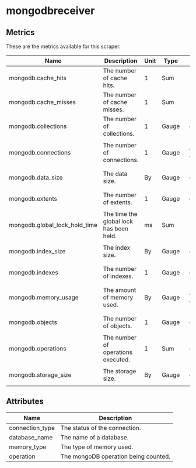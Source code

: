 [comment]: <> (Code generated by mdatagen. DO NOT EDIT.)

# mongodbreceiver

## Metrics

These are the metrics available for this scraper.

| Name | Description | Unit | Type | Attributes |
| ---- | ----------- | ---- | ---- | ---------- |
| mongodb.cache_hits | The number of cache hits. | 1 | Sum | <ul> </ul> |
| mongodb.cache_misses | The number of cache misses. | 1 | Sum | <ul> </ul> |
| mongodb.collections | The number of collections. | 1 | Gauge | <ul> <li>database_name</li> </ul> |
| mongodb.connections | The number of connections. | 1 | Gauge | <ul> <li>database_name</li> <li>connection_type</li> </ul> |
| mongodb.data_size | The data size. | By | Gauge | <ul> <li>database_name</li> </ul> |
| mongodb.extents | The number of extents. | 1 | Gauge | <ul> <li>database_name</li> </ul> |
| mongodb.global_lock_hold_time | The time the global lock has been held. | ms | Sum | <ul> </ul> |
| mongodb.index_size | The index size. | By | Gauge | <ul> <li>database_name</li> </ul> |
| mongodb.indexes | The number of indexes. | 1 | Gauge | <ul> <li>database_name</li> </ul> |
| mongodb.memory_usage | The amount of memory used. | By | Gauge | <ul> <li>database_name</li> <li>memory_type</li> </ul> |
| mongodb.objects | The number of objects. | 1 | Gauge | <ul> <li>database_name</li> </ul> |
| mongodb.operations | The number of operations executed. | 1 | Sum | <ul> <li>operation</li> </ul> |
| mongodb.storage_size | The storage size. | By | Gauge | <ul> <li>database_name</li> </ul> |

## Attributes

| Name | Description |
| ---- | ----------- |
| connection_type | The status of the connection. |
| database_name | The name of a database. |
| memory_type | The type of memory used. |
| operation | The mongoDB operation being counted. |
